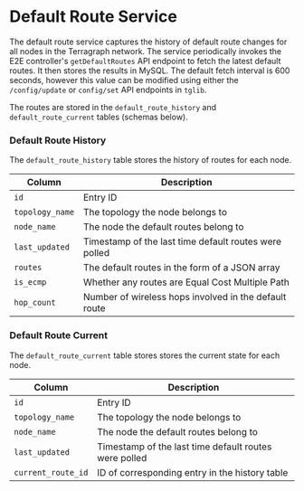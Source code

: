 # Default Route Service

The default route service captures the history of default route changes for all
nodes in the Terragraph network. The service periodically invokes the E2E
controller's `getDefaultRoutes` API endpoint to fetch the latest default routes.
It then stores the results in MySQL. The default fetch interval is 600 seconds,
however this value can be modified using either the `/config/update` or
`config/set` API endpoints in `tglib`.

The routes are stored in the `default_route_history` and `default_route_current`
tables (schemas below).

### Default Route History
The `default_route_history` table stores the history of routes for each node.

| Column          | Description                                           |
|-----------------|-------------------------------------------------------|
| `id`            | Entry ID                                              |
| `topology_name` | The topology the node belongs to                      |
| `node_name`     | The node the default routes belong to                 |
| `last_updated`  | Timestamp of the last time default routes were polled |
| `routes`        | The default routes in the form of a JSON array        |
| `is_ecmp`       | Whether any routes are Equal Cost Multiple Path       |
| `hop_count`     | Number of wireless hops involved in the default route |


### Default Route Current
The `default_route_current` table stores stores the current state for each node.

| Column             | Description                                            |
|--------------------|--------------------------------------------------------|
| `id`               | Entry ID                                               |
| `topology_name`    | The topology the node belongs to                       |
| `node_name`        | The node the default routes belong to                  |
| `last_updated`     | Timestamp of the last time default routes were polled  |
| `current_route_id` | ID of corresponding entry in the history table         |
